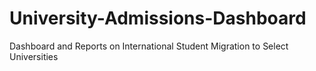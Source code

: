 # University-Admissions-Dashboard
Dashboard and Reports on International Student Migration to Select Universities
